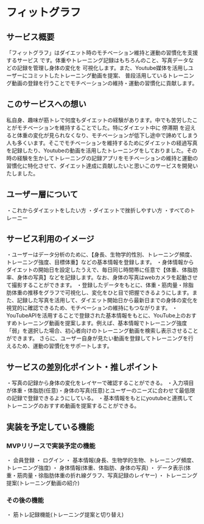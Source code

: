 # フィットグラフ
## サービス概要
「フィットグラフ」はダイエット時のモチベーション維持と運動の習慣化を支援するサービス
です。体重やトレーニング記録はもちろんのこと、写真データなどの記録を管理し身体の変化を
可視化します。また、Youtube媒体を活用しユーザーにコミットしたトレーニング動画を提案、
普段活用しているトレーニング動画の登録を行うことでモチベーションの維持・運動の習慣化に貢献します。
## このサービスへの想い
私自身、趣味が筋トレで何度もダイエットの経験があります。中でも苦労したことがモチベーションを維持することでした。特にダイエット中に 停滞期 を迎えると体重の変化が見られなくなり、モチベーションが低下し途中で諦めてしまう人も多くいます。そこでモチベーションを維持するためにダイエットの経過写真を記録したり、Youtubeの動画を活用したトレーニングをしておりました。その時の経験を生かしてトレーニングの記録アプリをモチベーションの維持と運動の習慣化に特化させて、ダイエット達成に貢献したいと思いこのサービスを開発いたしました。
## ユーザー層について
・これからダイエットをしたい方
・ダイエットで挫折しやすい方
・すべてのトレーニー
## サービス利用のイメージ
・ユーザーはデータ分析のために、【身長、生物学的性別、トレーニング頻度、トレーニング強度、目標体重】などの基本情報を登録します。
・身体情報からダイエットの開始日を設定したうえで、毎日同じ時間帯に任意で【体重、体脂肪率、身体の写真】などを記録します。なお、身体の写真はwebカメラを起動させて撮影することができます。
・登録したデータをもとに、体重・筋肉量・除脂肪体重の推移をグラフで可視化し、変化をひと目で把握できるようにします。また、記録した写真を活用して、ダイエット開始日から最新日までの身体の変化を視覚的に確認できるため、モチベーションの維持にもつながります。
・YouTubeAPIを活用することで登録された基本情報をもとに、YouTube上のおすすめトレーニング動画を提案します。例えば、基本情報でトレーニング強度「弱」を選択した場合、初心者向けのトレーニング動画を検索し表示させることができます。
さらに、ユーザー自身が見たい動画を登録してトレーニングを行えるため、運動の習慣化をサポートします。
## サービスの差別化ポイント・推しポイント
・写真の記録から身体の変化をレイヤーで確認することができる。
・入力項目が体重・体脂肪(任意)・身体の写真(任意)とユーザーのニーズに合わせて最低限の記録で登録できるようにしている。
・基本情報をもとにyoutubeと連携してトレーニングのおすすめ動画を提案することができる。
## 実装を予定している機能
### MVPリリースで実装予定の機能
・ 会員登録
・ ログイン
・ 基本情報(身長、生物学的生物、トレーニング頻度、トレーニング強度)
・ 身体情報(体重、体脂肪、身体の写真)
・ データ表示(体重・筋肉量・徐脂肪体重の折れ線グラフ、写真記録のレイヤー)
・ トレーニング提案(トレーニング動画の紹介)
### その後の機能
・ 筋トレ記録機能(トレーニング提案と切り替え)
